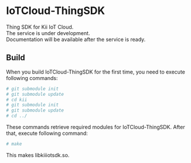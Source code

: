 # IoTCloud-ThingSDK
Thing SDK for Kii IoT Cloud.<br>
The service is under development.<br>
Documentation will be available after the service is ready.

## Build

When you build IoTCloud-ThingSDK for the first time, you need to
execute following commands:

```sh
# git submodule init
# git submodule update
# cd kii
# git submodule init
# git submodule update
# cd ../
```

These commands retrieve required modules for IoTCloud-ThingSDK. After
that, execute following command:

```sh
# make
```

This makes libkiiiotsdk.so.
